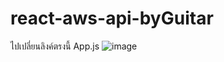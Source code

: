 # react-aws-api-byGuitar
ไปเปลี่ยนลิงค์ตรงนี้ App.js
![image](https://user-images.githubusercontent.com/45527907/146853957-f59f3549-266a-480a-8576-f287c1ba721a.png)
